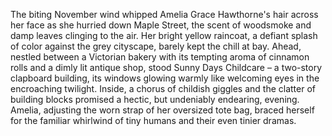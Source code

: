 The biting November wind whipped Amelia Grace Hawthorne's hair across her face as she hurried down Maple Street, the scent of woodsmoke and damp leaves clinging to the air.  Her bright yellow raincoat, a defiant splash of color against the grey cityscape, barely kept the chill at bay.  Ahead, nestled between a Victorian bakery with its tempting aroma of cinnamon rolls and a dimly lit antique shop, stood Sunny Days Childcare – a two-story clapboard building, its windows glowing warmly like welcoming eyes in the encroaching twilight.  Inside, a chorus of childish giggles and the clatter of building blocks promised a hectic, but undeniably endearing, evening.  Amelia, adjusting the worn strap of her oversized tote bag, braced herself for the familiar whirlwind of tiny humans and their even tinier dramas.
